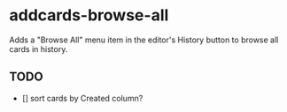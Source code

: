 # addcards-browse-all

Adds a "Browse All" menu item in the editor's History button to browse all cards in history.

## TODO
- [] sort cards by Created column?
